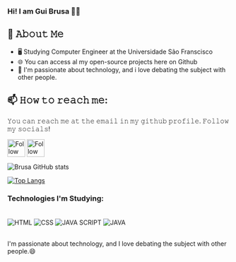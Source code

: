 
### Hi! I am Gui Brusa 👋🏿

## :book: 𝙰𝚋𝚘𝚞𝚝 𝙼𝚎
- 🖥 Studying Computer Engineer at the Universidade São Franscisco
- 🌐 You can access al my open-source projects here on Github 
- 🌟 I'm passionate about technology, and i love debating the subject with other people.

## 📫 𝙷𝚘𝚠 𝚝𝚘 𝚛𝚎𝚊𝚌𝚑 𝚖𝚎:
𝚈𝚘𝚞 𝚌𝚊𝚗 𝚛𝚎𝚊𝚌𝚑 𝚖𝚎 𝚊𝚝 𝚝𝚑𝚎 𝚎𝚖𝚊𝚒𝚕 𝚒𝚗 𝚖𝚢 𝚐𝚒𝚝𝚑𝚞𝚋 𝚙𝚛𝚘𝚏𝚒𝚕𝚎. 𝙵𝚘𝚕𝚕𝚘𝚠 𝚖𝚢 𝚜𝚘𝚌𝚒𝚊𝚕𝚜!

[<img src="https://raw.githubusercontent.com/Raymo111/Raymo111/master/socials/linkedin.png" height="40em" align="center" alt="Follow GuiBrusa on LinkedIn" title="Follow GuiBrusa on LinkedIn"/>](https://www.linkedin.com/in/guilherme-brusarosco-franco-4509a71b0/)
[<img src="https://raw.githubusercontent.com/Raymo111/Raymo111/master/socials/instagram.svg" height="40em" align="center" alt="Follow GuiBrusa on Instagram" title="Follow GuiBrusa on Instagram"/>](https://www.instagram.com/brusaguii/)


![Brusa GitHub stats](https://github-readme-stats.vercel.app/api?username=Brusarosco&show_icons=true&theme=onedark)

[![Top Langs](https://github-readme-stats.vercel.app/api/top-langs/?username=Brusarosco&layout=compact)](https://github.com/anuraghazra/github-readme-stats)

### Technologies I'm Studying:

<div style="display: inline_block"><br/>
    <img align="center" alt="HTML" src="https://img.shields.io/badge/HTML-239120?style=for-the-badge&logo=html5&logoColor=white" />
    <img align="center" alt="CSS" src="https://img.shields.io/badge/CSS-239120?&style=for-the-badge&logo=css3&logoColor=white" />
    <img align="center" alt="JAVA SCRIPT" src="https://img.shields.io/badge/JavaScript-F7DF1E?style=for-the-badge&logo=javascript&logoColor=black" />
    <img align="center" alt="JAVA" src="https://img.shields.io/badge/Java-ED8B00?style=for-the-badge&logo=java&logoColor=white" />
</div>  </br>

I'm passionate about technology, and I love debating the subject with other people.😄

